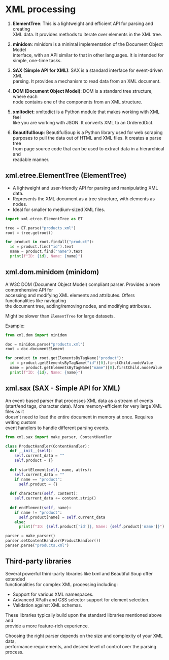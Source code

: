 # XML processing

1. **ElementTree**: This is a lightweight and efficient API for parsing and creating  
XML data. It provides methods to iterate over elements in the XML tree.  

2. **minidom**: minidom is a minimal implementation of the Document Object Model  
interface, with an API similar to that in other languages. It is intended for  
simple, one-time tasks.  

3. **SAX (Simple API for XML)**: SAX is a standard interface for event-driven XML  
parsing. It provides a mechanism to read data from an XML document.  

4. **DOM (Document Object Model)**: DOM is a standard tree structure, where each  
node contains one of the components from an XML structure.  

5. **xmltodict**: xmltodict is a Python module that makes working with XML feel  
like you are working with JSON. It converts XML to an OrderedDict.  

6. **BeautifulSoup**: BeautifulSoup is a Python library used for web scraping  
purposes to pull the data out of HTML and XML files. It creates a parse tree  
from page source code that can be used to extract data in a hierarchical and  
readable manner.  


## xml.etree.ElementTree (ElementTree)

* A lightweight and user-friendly API for parsing and manipulating XML data.  
* Represents the XML document as a tree structure, with elements as nodes.  
* Ideal for smaller to medium-sized XML files.  

```python
import xml.etree.ElementTree as ET

tree = ET.parse("products.xml")
root = tree.getroot()

for product in root.findall("product"):
  id = product.find("id").text
  name = product.find("name").text
  print(f"ID: {id}, Name: {name}")
```


## xml.dom.minidom (minidom)

A W3C DOM (Document Object Model) compliant parser. Provides a more comprehensive API for  
accessing and modifying XML elements and attributes. Offers functionalities like navigating  
the document tree, adding/removing nodes, and modifying attributes. 

Might be slower than `ElementTree` for large datasets.

Example:

```python
from xml.dom import minidom

doc = minidom.parse("products.xml")
root = doc.documentElement

for product in root.getElementsByTagName("product"):
  id = product.getElementsByTagName("id")[0].firstChild.nodeValue
  name = product.getElementsByTagName("name")[0].firstChild.nodeValue
  print(f"ID: {id}, Name: {name}")
```


## xml.sax (SAX - Simple API for XML)

An event-based parser that processes XML data as a stream of events  
(start/end tags, character data). More memory-efficient for very large XML files as it  
doesn't need to load the entire document in memory at once. Requires writing custom  
event handlers to handle different parsing events.  

```python
from xml.sax import make_parser, ContentHandler

class ProductHandler(ContentHandler):
  def __init__(self):
    self.current_data = ""
    self.product = {}
  
  def startElement(self, name, attrs):
    self.current_data = ""
    if name == "product":
      self.product = {}
  
  def characters(self, content):
    self.current_data += content.strip()
  
  def endElement(self, name):
    if name != "product":
      self.product[name] = self.current_data
    else:
      print(f"ID: {self.product['id']}, Name: {self.product['name']}")

parser = make_parser()
parser.setContentHandler(ProductHandler())
parser.parse("products.xml")
```

## Third-party libraries

Several powerful third-party libraries like lxml and Beautiful Soup offer extended  
functionalities for complex XML processing including:

- Support for various XML namespaces.  
- Advanced XPath and CSS selector support for element selection.  
- Validation against XML schemas.  

These libraries typically build upon the standard libraries mentioned above and  
provide a more feature-rich experience.

Choosing the right parser depends on the size and complexity of your XML data,  
performance requirements, and desired level of control over the parsing process.  
